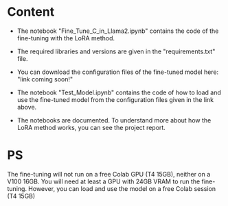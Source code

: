 # Content
- The notebook "Fine_Tune_C_in_Llama2.ipynb" contains the code of the fine-tuning with the LoRA method.

- The required libraries and versions are given in the "requirements.txt" file.

- You can download the configuration files of the fine-tuned model here: "link coming soon!"

- The notebook "Test_Model.ipynb" contains the code of how to load and use the fine-tuned model from the configuration files given in the link above.

- The notebooks are documented. To understand more about how the LoRA method works, you can see the project report.  
  
# PS
The fine-tuning will not run on a free Colab GPU (T4 15GB), neither on a V100 16GB. 
You will need at least a GPU with 24GB VRAM to run the fine-tuning. However, you can load and use the model on a free Colab session (T4 15GB) 
